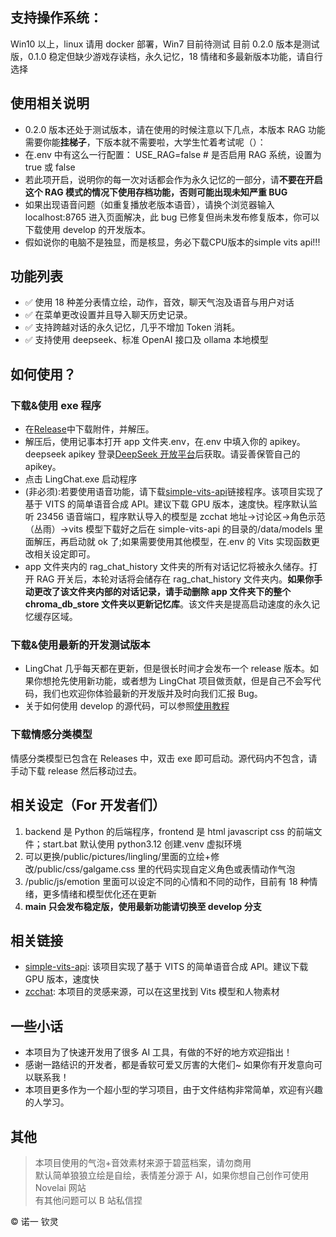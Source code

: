 ## 支持操作系统：

Win10 以上，linux 请用 docker 部署，Win7 目前待测试 目前 0.2.0 版本是测试版，0.1.0 稳定但缺少游戏存读档，永久记忆，18 情绪和多最新版本功能，请自行选择

## 使用相关说明

- 0.2.0 版本还处于测试版本，请在使用的时候注意以下几点，本版本 RAG 功能需要你能**挂梯子**，下版本就不需要啦，大学生忙着考试呢（）：
- 在.env 中有这么一行配置： USE_RAG=false # 是否启用 RAG 系统，设置为 true 或 false
- 若此项开启，说明你的每一次对话都会作为永久记忆的一部分，请**不要在开启这个 RAG 模式的情况下使用存档功能，否则可能出现未知严重 BUG**
- 如果出现语音问题（如重复播放老版本语音），请换个浏览器输入 localhost:8765 进入页面解决，此 bug 已修复但尚未发布修复版本，你可以下载使用 develop 的开发版本。
- 假如说你的电脑不是独显，而是核显，务必下载CPU版本的simple vits api!!!

## 功能列表

- ✅ 使用 18 种差分表情立绘，动作，音效，聊天气泡及语音与用户对话
- ✅ 在菜单更改设置并且导入聊天历史记录。
- ✅ 支持跨越对话的永久记忆，几乎不增加 Token 消耗。
- ✅ 支持使用 deepseek、标准 OpenAI 接口及 ollama 本地模型

## 如何使用？

### 下载&使用 exe 程序

- 在[Release](https://github.com/SlimeBoyOwO/LingChat/releases)中下载附件，并解压。
- 解压后，使用记事本打开 app 文件夹.env，在.env 中填入你的 apikey。deepseek apikey 登录[DeepSeek 开放平台](https://platform.deepseek.com/usage)后获取。请妥善保管自己的 apikey。
- 点击 LingChat.exe 启动程序
- (非必须):若要使用语音功能，请下载[simple-vits-api](https://github.com/Artrajz/vits-simple-api)链接程序。该项目实现了基于 VITS 的简单语音合成 API。建议下载 GPU 版本，速度快。程序默认监听 23456 语音端口，程序默认导入的模型是 zcchat 地址->讨论区->角色示范（丛雨）->vits 模型下载好之后在 simple-vits-api 的目录的/data/models 里面解压，再启动就 ok 了;如果需要使用其他模型，在.env 的 Vits 实现函数更改相关设定即可。
- app 文件夹内的 rag_chat_history 文件夹的所有对话记忆将被永久储存。打开 RAG 开关后，本轮对话将会储存在 rag_chat_history 文件夹内。**如果你手动更改了该文件夹内部的对话记录，请手动删除 app 文件夹下的整个 chroma_db_store 文件夹以更新记忆库**。该文件夹是提高启动速度的永久记忆缓存区域。

### 下载&使用最新的开发测试版本

- LingChat 几乎每天都在更新，但是很长时间才会发布一个 release 版本。如果你想抢先使用新功能，或者想为 LingChat 项目做贡献，但是自己不会写代码，我们也欢迎你体验最新的开发版并及时向我们汇报 Bug。
- 关于如何使用 develop 的源代码，可以参照[使用教程](https://github.com/SlimeBoyOwO/LingChat/blob/develop/others/document/%E6%BA%90%E4%BB%A3%E7%A0%81%E4%BD%BF%E7%94%A8.md)

### 下载情感分类模型

情感分类模型已包含在 Releases 中，双击 exe 即可启动。源代码内不包含，请手动下载 release 然后移动过去。

## 相关设定（For 开发者们）

1. backend 是 Python 的后端程序，frontend 是 html javascript css 的前端文件；start.bat 默认使用 python3.12 创建.venv 虚拟环境
2. 可以更换/public/pictures/lingling/里面的立绘+修改/public/css/galgame.css 里的代码实现自定义角色或表情动作气泡
3. /public/js/emotion 里面可以设定不同的心情和不同的动作，目前有 18 种情绪，更多情绪和模型优化还在更新
4. **main 只会发布稳定版，使用最新功能请切换至 develop 分支**

## 相关链接

- [simple-vits-api](https://github.com/Artrajz/vits-simple-api): 该项目实现了基于 VITS 的简单语音合成 API。建议下载 GPU 版本，速度快
- [zcchat](https://github.com/Zao-chen/ZcChat): 本项目的灵感来源，可以在这里找到 Vits 模型和人物素材

## 一些小话

- 本项目为了快速开发用了很多 AI 工具，有做的不好的地方欢迎指出！
- 感谢一路结识的开发者，都是香软可爱又厉害的大佬们~ 如果你有开发意向可以联系我！
- 本项目更多作为一个超小型的学习项目，由于文件结构非常简单，欢迎有兴趣的人学习。

## 其他

> 本项目使用的气泡+音效素材来源于碧蓝档案，请勿商用  
> 默认简单狼狼立绘是自绘，表情差分源于 AI，如果你想自己创作可使用 Novelai 网站  
> 有其他问题可以 B 站私信捏

© 诺一 钦灵
